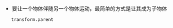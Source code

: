 <!--
 * @Author: 15868707168@163.com 15868707168@163.com
 * @Date: 2023-02-24 17:10:34
 * @LastEditors: 15868707168@163.com 15868707168@163.com
 * @LastEditTime: 2023-02-27 13:43:02
 * @FilePath: \UnityStudyNote\伴随移动.md
 * @Description: 这是默认设置,请设置`customMade`, 打开koroFileHeader查看配置 进行设置: https://github.com/OBKoro1/koro1FileHeader/wiki/%E9%85%8D%E7%BD%AE
-->
+ 要让一个物体伴随另一个物体运动，最简单的方式是让其成为子物体
```
   transform.parent 
```